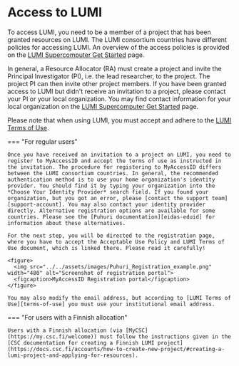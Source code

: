 [terms-of-use]: https://www.lumi-supercomputer.eu/lumi-general-terms-of-use_1-0/
[support-account]: https://lumi-supercomputer.eu/user-support/need-help/account/
[myaccessid-profile]: https://mms.myaccessid.org/profile/
[mycsc-profile]: https://my.csc.fi/
[puttygen]: https://www.puttygen.com/#How_to_use_PuTTYgen
[support]: https://lumi-supercomputer.eu/user-support/need-help/
[registration]: ../accounts/registration.md
[connecting]: ../connecting/connecting_.md
[website-getstarted]: https://lumi-supercomputer.eu/get-started/
[jump-ssh-key]: #setting-up-ssh-key-pair
[eidas-eduid]: https://puhuri.neic.no/user_guides/myaccessid_registration/

[regular-access]: ./accessLUMI.md
[SSH-keys]: ./SSH-keys.md
[logging-in]: ./loggingin.md

# Access to LUMI

To access LUMI, you need to be a member of a project that has been granted
resources on LUMI. The LUMI consortium countries have different policies for
accessing LUMI. An overview of the access policies is provided on the [LUMI
Supercomputer Get Started][website-getstarted] page.

In general, a Resource Allocator (RA) must create a project and invite the
Principal Investigator (PI), i.e. the lead researcher, to the project. The
project PI can then invite other project members. If you have been granted
access to LUMI but didn't receive an invitation to a project, please contact
your PI or your local organization. You may find contact information for your
local organization on the [LUMI Supercomputer Get Started][website-getstarted]
page.

Please note that when using LUMI, you must accept and adhere to the [LUMI Terms
of Use][terms-of-use].

 
=== "For regular users"

    Once you have received an invitation to a project on LUMI, you need to register to MyAccessID and accept the terms of use as instructed in the invitation. The procedure for registering to MyAccessID differs between the LUMI consortium countries. In general, the recommended authentication method is to use your home organization's identity provider. You should find it by typing your organization into the *Choose Your Identity Provider* search field. If you found your organization, but you got an error, please [contact the support team][support-account]. You may also contact your identity provider directly. Alternative registration options are available for some countries. Please see the [Puhuri documentation][eidas-eduid] for information about these alternatives.

    For the next step, you will be directed to the registration page, where you have to accept the Acceptable Use Policy and LUMI Terms of Use document, which is linked there. Please read it carefully! 

    <figure>
      <img src="../../assets/images/Puhuri_Registration_example.png" width="480" alt="Screenshot of registration portal">
      <figcaption>MyAccessID Registration portal</figcaption>
    </figure>

    You may also modify the email address, but according to [LUMI Terms of Use][terms-of-use] you must use your institutional email address.

=== "For users with a Finnish allocation"

    Users with a Finnish allocation (via [MyCSC](https://my.csc.fi/welcome)) must follow the instructions given in the [CSC documentation for creating a Finnish LUMI project](https://docs.csc.fi/accounts/how-to-create-new-project/#creating-a-lumi-project-and-applying-for-resources).
